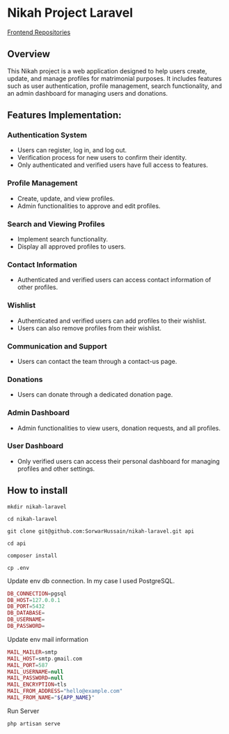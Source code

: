 # Nikah Project Laravel

<a href="https://github.com/SorwarHussain/nikah-vue">Frontend Repositories</a>

## Overview
This Nikah project is a web application designed to help users create, update, and manage profiles for matrimonial purposes. It includes features such as user authentication, profile management, search functionality, and an admin dashboard for managing users and donations.

## Features Implementation:

### Authentication System
- Users can register, log in, and log out.
- Verification process for new users to confirm their identity.
- Only authenticated and verified users have full access to features.

### Profile Management
- Create, update, and view profiles.
- Admin functionalities to approve and edit profiles.

### Search and Viewing Profiles
- Implement search functionality.
- Display all approved profiles to users.

### Contact Information
- Authenticated and verified users can access contact information of other profiles.

### Wishlist
- Authenticated and verified users can add profiles to their wishlist.
- Users can also remove profiles from their wishlist.

### Communication and Support
- Users can contact the team through a contact-us page.

### Donations
- Users can donate through a dedicated donation page.

### Admin Dashboard
- Admin functionalities to view users, donation requests, and all profiles.

### User Dashboard
- Only verified users can access their personal dashboard for managing profiles and other settings.

## How to install

```
mkdir nikah-laravel
```

```
cd nikah-laravel
```

```
git clone git@github.com:SorwarHussain/nikah-laravel.git api
```

```
cd api
```

```
composer install
```

```
cp .env
```

<p>Update env db connection. In my case I used PostgreSQL. </p>

```php
DB_CONNECTION=pgsql
DB_HOST=127.0.0.1
DB_PORT=5432
DB_DATABASE=
DB_USERNAME=
DB_PASSWORD=
```

<p>Update env mail information</p>

```php
MAIL_MAILER=smtp
MAIL_HOST=smtp.gmail.com
MAIL_PORT=587
MAIL_USERNAME=null
MAIL_PASSWORD=null
MAIL_ENCRYPTION=tls
MAIL_FROM_ADDRESS="hello@example.com"
MAIL_FROM_NAME="${APP_NAME}"
```
<p>Run Server</p>

```php
php artisan serve
```

